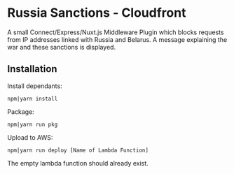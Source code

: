 # Russia Sanctions - Cloudfront

A small Connect/Express/Nuxt.js Middleware Plugin which blocks requests
from IP addresses linked with Russia and Belarus. A message explaining
the war and these sanctions is displayed.

## Installation

Install dependants:

```
npm|yarn install
```

Package:

```
npm|yarn run pkg
```

Upload to AWS:

```
npm|yarn run deploy [Name of Lambda Function]
```

The empty lambda function should already exist.
